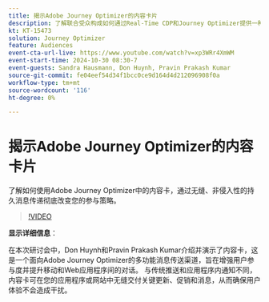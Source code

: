 ```yaml
---
title: 揭示Adobe Journey Optimizer的内容卡片
description: 了解联合受众构成如何通过Real-Time CDP和Journey Optimizer提供一种全面的受众管理和激活方法。
kt: KT-15473
solution: Journey Optimizer
feature: Audiences
event-cta-url-live: https://www.youtube.com/watch?v=xp3WRr4XmWM
event-start-time: 2024-10-30 08:30-7
event-guests: Sandra Hausmann, Don Huynh, Pravin Prakash Kumar
source-git-commit: fe04eef54d34f1bcc0ce9d164d4d212096908f0a
workflow-type: tm+mt
source-wordcount: '116'
ht-degree: 0%

---
```


# 揭示Adobe Journey Optimizer的内容卡片

了解如何使用Adobe Journey Optimizer中的内容卡，通过无缝、非侵入性的持久消息传递彻底改变您的参与策略。

>[!VIDEO](https://video.tv.adobe.com/v/3436281/?quality=12&learn=on)

**显示详细信息**：

在本次研讨会中，Don Huynh和Pravin Prakash Kumar介绍并演示了内容卡，这是一个面向Adobe Journey Optimizer的多功能消息传送渠道，旨在增强用户参与度并提升移动和Web应用程序间的对话。 与传统推送和应用程序内通知不同，内容卡可在您的应用程序或网站中无缝交付关键更新、促销和消息，从而确保用户体验不会造成干扰。

